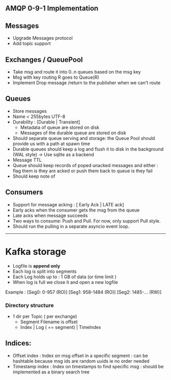 
## AMQP 0-9-1  Implementation

## Messages
- Upgrade Messages protocol
- Add topic support

## Exchanges / QueuePool
- Take msg and route it into 0..n queues based on the msg key
- Msg with key routing R goes to Queue(R)
- Implement Drop message /return to the publisher when we can't route

## Queues
- Store messages
- Name < 255bytes UTF-8
- Durability :  [Durable | Transient]
    - Metadata of  queue are stored on disk
    - Messages of the durable queue are stored on  disk
- Should separate queue serving and storage: the Queue Pool should provide us with a path at spawn time
- Durable queues should keep a log and flush it to disk in the background (WAL style) -> Use sqlite as a backend
- Message TTL
- Queue should keep records of poped unacked messages and either : flag them is they are acked or push them back to queue is they fail
- Should keep note of

## Consumers
- Support for message acking : [ Early Ack  | LATE ack]
- Early acks when the consumer gets the msg from the queue
- Late acks when message succeeds
- Two ways to consume: Push and Pull. For now, only support Pull style.
- Should run the pulling in a separate asyncio event loop.

---------------------------------------------------------------
# Kafka storage

- Logfile is **append only**
- Each log is split into segments
- Each Log holds up to : 1 GB of data (or time limit )
- When log is full we close it and open a new logfile

Example :
[Seg0:  0-957 (RO)] [Seg1: 958-1484 (RO)] [Seg2: 1485-... (RW)]


### Directory structure
- 1 dir per Topic ( per exchange)
  - Segment Filename is offset
  - Index | Log ( ==  segment) | TimeIndex

## Indices:
- Offset index : Index on msg offset in a specific segment : can be hashtable because msg ids are random uuids ie no order needed
- Timestamp index :  Index on timestamps to find specific msg : should be implemented as a binary search tree
